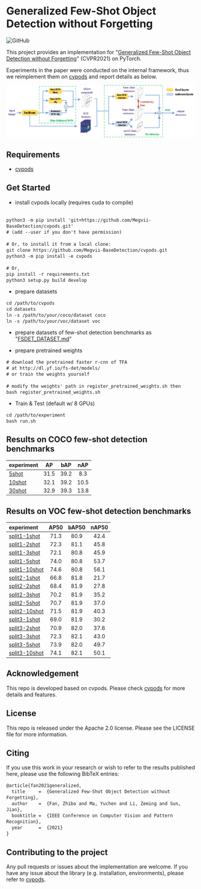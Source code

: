 # Generalized Few-Shot Object Detection without Forgetting

![GitHub](https://img.shields.io/github/license/Megvii-BaseDetection/GFSD)

This project provides an implementation for "[Generalized Few-Shot Object Detection without Forgetting](https://arxiv.org/pdf/2105.09491.pdf)" (CVPR2021) on PyTorch.

Experiments in the paper were conducted on the internal framework, thus we reimplement them on [cvpods](https://github.com/Megvii-BaseDetection/cvpods) and report details as below.

![](./pipeline.png)

## Requirements
* [cvpods](https://github.com/Megvii-BaseDetection/cvpods)

## Get Started

* install cvpods locally (requires cuda to compile)
```shell

python3 -m pip install 'git+https://github.com/Megvii-BaseDetection/cvpods.git'
# (add --user if you don't have permission)

# Or, to install it from a local clone:
git clone https://github.com/Megvii-BaseDetection/cvpods.git
python3 -m pip install -e cvpods

# Or,
pip install -r requirements.txt
python3 setup.py build develop
```

* prepare datasets
```shell
cd /path/to/cvpods
cd datasets
ln -s /path/to/your/coco/dataset coco
ln -s /path/to/your/voc/dataset voc
```

* prepare datasets of few-shot detection benchmarks as "[FSDET_DATASET.md](FSDET_DATASET.md)"

* prepare pretrained weights
```shell
# download the pretrained faster r-cnn of TFA
# at http://dl.yf.io/fs-det/models/
# or train the weights yourself

# modify the weights' path in register_pretrained_weights.sh then
bash register_pretrained_weights.sh
```

* Train & Test (default w/ 8 GPUs)
```shell
cd /path/to/experiment
bash run.sh
```

## Results on COCO few-shot detection benchmarks
| experiment | AP | bAP | nAP |
|:------|:---:|:---:|:---:|
| [5shot](./playground/fsdet/coco/retentive_rcnn/5shot/seed0/) | 31.5 | 39.2 | 8.3 |
| [10shot](./playground/fsdet/coco/retentive_rcnn/10shot/seed0/) | 32.1 | 39.2 | 10.5 |
| [30shot](./playground/fsdet/coco/retentive_rcnn/30shot/seed0/) | 32.9 | 39.3 | 13.8 |

## Results on VOC few-shot detection benchmarks
| experiment | AP50 | bAP50 | nAP50 |
|:------|:---:|:---:|:---:|
| [split1-1shot](./playground/fsdet/voc/split1/retentive_rcnn/1shot/) | 71.3 | 80.9 | 42.4 |
| [split1-2shot](./playground/fsdet/voc/split1/retentive_rcnn/2shot/) | 72.3 | 81.1 | 45.8 |
| [split1-3shot](./playground/fsdet/voc/split1/retentive_rcnn/3shot/) | 72.1 | 80.8 | 45.9 |
| [split1-5shot](./playground/fsdet/voc/split1/retentive_rcnn/5shot/) | 74.0 | 80.8 | 53.7 |
| [split1-10shot](./playground/fsdet/voc/split1/retentive_rcnn/10shot/) | 74.6 | 80.8 | 56.1 |
| [split2-1shot](./playground/fsdet/voc/split2/retentive_rcnn/1shot/) | 66.8 | 81.8 | 21.7 |
| [split2-2shot](./playground/fsdet/voc/split2/retentive_rcnn/2shot/) | 68.4 | 81.9 | 27.8 |
| [split2-3shot](./playground/fsdet/voc/split2/retentive_rcnn/3shot/) | 70.2 | 81.9 | 35.2 |
| [split2-5shot](./playground/fsdet/voc/split2/retentive_rcnn/5shot/) | 70.7 | 81.9 | 37.0 |
| [split2-10shot](./playground/fsdet/voc/split2/retentive_rcnn/10shot/) | 71.5 | 81.9 | 40.3 |
| [split3-1shot](./playground/fsdet/voc/split3/retentive_rcnn/1shot/) | 69.0 | 81.9 | 30.2 |
| [split3-2shot](./playground/fsdet/voc/split3/retentive_rcnn/2shot/) | 70.9 | 82.0 | 37.6 |
| [split3-3shot](./playground/fsdet/voc/split3/retentive_rcnn/3shot/) | 72.3 | 82.1 | 43.0 |
| [split3-5shot](./playground/fsdet/voc/split3/retentive_rcnn/5shot/) | 73.9 | 82.0 | 49.7 |
| [split3-10shot](./playground/fsdet/voc/split3/retentive_rcnn/10shot/) | 74.1 | 82.1 | 50.1 |

## Acknowledgement
This repo is developed based on cvpods. Please check [cvpods](https://github.com/Megvii-BaseDetection/cvpods) for more details and features.

## License
This repo is released under the Apache 2.0 license. Please see the LICENSE file for more information.

## Citing
If you use this work in your research or wish to refer to the results published here, please use the following BibTeX entries:
```
@article{fan2021generalized,
  title     =  {Generalized Few-Shot Object Detection without Forgetting},
  author    =  {Fan, Zhibo and Ma, Yuchen and Li, Zeming and Sun, Jian},
  booktitle =  {IEEE Conference on Computer Vision and Pattern Recognition},
  year      =  {2021}
}
```

## Contributing to the project
Any pull requests or issues about the implementation are welcome. If you have any issue about the library (e.g. installation, environments), please refer to [cvpods](https://github.com/Megvii-BaseDetection/cvpods).
